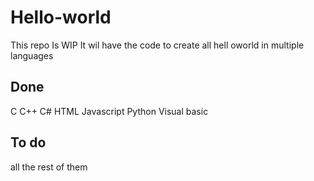 # Hello-world
This repo Is WIP
It wil have the code to create all hell oworld in multiple languages

## Done
C
C++
C#
HTML
Javascript
Python
Visual basic

## To do 

all the rest of them

